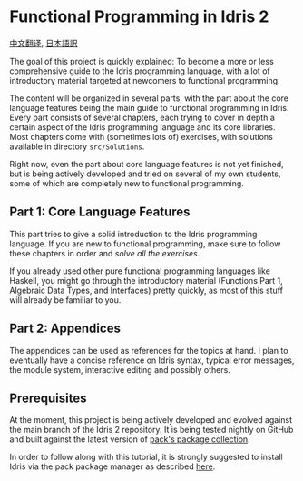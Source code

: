 # Functional Programming in Idris 2

[中文翻译](https://github.com/running-grass/idris2-tutorial-zh/blob/main/translation/README.md),
[日本語訳](https://github.com/gemmaro/idris2-tutorial/blob/ja/translation/ja/README.md)

The goal of this project is quickly explained: To become a more
or less comprehensive guide to the Idris programming language,
with a lot of introductory material targeted at newcomers to
functional programming.

The content will be organized in several parts, with the part
about the core language features being the main guide to
functional programming in Idris. Every part consists of several
chapters, each trying to cover in depth a certain aspect
of the Idris programming language and its core libraries. Most
chapters come with (sometimes lots of) exercises, with
solutions available in directory `src/Solutions`.

Right now, even the part about core language features is not
yet finished, but is being actively developed and tried on
several of my own students, some of which are completely
new to functional programming.

## Part 1: Core Language Features

This part tries to give a solid introduction to the
Idris programming language. If you are new to functional programming,
make sure to follow these chapters in order and *solve all the
exercises*.

If you already used other pure functional programming languages like
Haskell, you might go through the introductory material (Functions Part 1,
Algebraic Data Types, and Interfaces) pretty quickly, as most of this
stuff will already be familiar to you.

## Part 2: Appendices

The appendices can be used as references for the topics at
hand. I plan to eventually have a concise reference on Idris
syntax, typical error messages, the module system, interactive
editing and possibly others.

## Prerequisites

At the moment, this project is being actively developed and
evolved against the main branch of the Idris 2 repository.
It is being tested nightly on GitHub and built against
the latest version of [pack's package collection](https://github.com/stefan-hoeck/idris2-pack-db).

In order to follow along with this tutorial, it is strongly suggested to install
Idris via the pack package manager as described [here](src/Appendices/Install.md).
